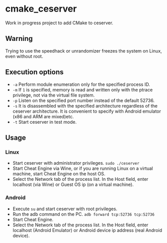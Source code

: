 # cmake_ceserver
Work in progress project to add CMake to ceserver.

## Warning
Trying to use the speedhack or unrandomizer freezes the system on Linux, even without root.

## Execution options
  - `-a` Perform module enumeration only for the specified process ID.
  - `-m` If `1` is specified, memory is read and written only with the ptrace privilege, not via the virtual file system.
  - `-p` Listen on the specified port number instead of the default 52736.
  - `-s` It is disassembled with the specified architecture regardless of the ceserver architecture. It is convenient to specify with Android emulator (x86 and ARM are mixed)etc. 
  - `-t` Start ceserver in test mode.

## Usage
### Linux
 - Start ceserver with administrator privileges. `sudo ./ceserver`
 - Start Cheat Engine via Wine, or if you are running Linux on a virtual machine, start Cheat Engine on the host OS.
 - Select the Network tab of the process list. In the Host field, enter localhost (via Wine) or Guest OS ip (on a virtual machine).

### Android
 - Execute `su` and start ceserver with root privileges.
 - Run the adb command on the PC. `adb forward tcp:52736 tcp:52736`
 - Start Cheat Engine.
 - Select the Network tab of the process list. In the Host field, enter localhost (Android Emulator) or Android device ip address (real Android device).
 
